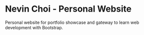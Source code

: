 # Nevin Choi - Personal Website
Personal website for portfolio showcase and gateway to learn web development with Bootstrap.
